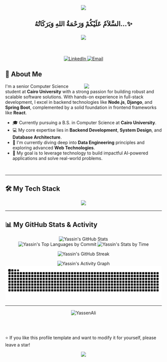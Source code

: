 <div align="center">
  <img src="https://capsule-render.vercel.app/api?type=waving&color=gradient&height=200&section=header&text=Yassin%20Ali&fontSize=80&fontAlignY=35&animation=twinkling&fontColor=white" />
</div>

<div align='center'>

## <b>السَّلاَمُ عَلَيْكُمْ وَرَحْمَةُ اللهِ وَبَرَكَاتُهُ...✨</b>

</div>
<h3 align="center">
  <img src="https://readme-typing-svg.herokuapp.com/?font=Righteous&size=35&center=true&vCenter=true&width=500&height=70&duration=4000&lines=Hi+There!+👋;I'm+Yassin+Ali!;A+Passionate+Software+Engineer;Backend+Engineer;from+Cairo,+Egypt+🇪🇬" />
</h3>

<br/>

<p align="center">
  <a href="https://linkedin.com/in/YassenAli" target="_blank">
    <img src="https://img.shields.io/badge/LinkedIn-0077B5?style=for-the-badge&logo=linkedin&logoColor=white" alt="LinkedIn"/>
  </a>
  <a href="mailto:yassinalilearning77076@gmail.com">
    <img src="https://img.shields.io/badge/Gmail-D14836?style=for-the-badge&logo=gmail&logoColor=white" alt="Email"/>
  </a>
  <!-- <a href="https://www.hackerrank.com/profile/yassinalil">
    <img src="https://img.shields.io/badge/-Hackerrank-2EC866?style=for-the-badge&logo=HackerRank&logoColor=white" alt="HackerRank"/>
  </a> -->
  </p>
  
## 🚀 About Me

<picture> <img align="right" src="https://github.com/7oSkaaa/7oSkaaa/blob/main/Images/Right_Side.gif?raw=true" width = 250px></picture>

<!-- >  -->
I'm a senior Computer Science student at **Cairo University** with a strong passion for building robust and scalable software solutions. With hands-on experience in full-stack development, I excel in backend technologies like **Node.js**, **Django**, and **Spring Boot**, complemented by a solid foundation in frontend frameworks like **React**.

- 🎓 Currently pursuing a B.S. in Computer Science at **Cairo University**.
- 💻 My core expertise lies in **Backend Development**, **System Design**, and **Database Architecture**.
- 🌱 I'm currently diving deep into **Data Engineering** principles and exploring advanced **Web Technologies**.
- 🎯 My goal is to leverage technology to build impactful AI-powered applications and solve real-world problems. <!-- - 🌐 Visit my [Portfolio](https://yassin-ali.netlify.app)--><!-- - 📄 Check my [CV](https://github.com/YassenAli/My-CV)--><!-- - 🏆 View my [Certificates](https://github.com/YassenAli/My-Certificates)-->

<br/>

---

## 🛠️ My Tech Stack

<p align="center">
  <a href="https://skillicons.dev">
    <img src="https://skillicons.dev/icons?i=python,javascript,java,cpp,html,css,react,nodejs,express,django,spring,mysql,mongodb,docker,aws,git,postman,linux" />
  </a>
</p>

---
<!--
## 📂 My Projects

Here's a categorized list of my projects. Feel free to explore them!

<details>
<summary><b>🚀 Full-Stack & Backend-Focused</b></summary>
<br/>
<table>
  <tr>
    <td width="50%">
      <a href="https://github.com/YassenAli/Mentoria">
        <img src="https://github-readme-stats.vercel.app/api/pin/?username=YassenAli&repo=Mentoria&theme=radical&bg_color=141321&hide_border=true&icon_color=F8D866" alt="Mentoria" />
      </a>
    </td>
    <td width="50%">
      <a href="https://github.com/YassenAli/Event-System">
        <img src="https://github-readme-stats.vercel.app/api/pin/?username=YassenAli&repo=Event-System&theme=radical&bg_color=141321&hide_border=true&icon_color=F8D866" alt="Event System" />
      </a>
    </td>
  </tr>
  <tr>
    <td width="50%">
      <a href="https://github.com/YassenAli/Learning-Management-System-LMS">
        <img src="https://github-readme-stats.vercel.app/api/pin/?username=YassenAli&repo=Learning-Management-System-LMS&theme=radical&bg_color=141321&hide_border=true&icon_color=F8D866" alt="LMS" />
      </a>
    </td>
    <td width="50%">
      <a href="https://github.com/YassenAli/E-Commerce-Platform">
        <img src="https://github-readme-stats.vercel.app/api/pin/?username=YassenAli&repo=E-Commerce-Platform&theme=radical&bg_color=141321&hide_border=true&icon_color=F8D866" alt="E-Commerce Platform" />
      </a>
    </td>
  </tr>
</table>
</details>

<details>
<summary><b>💻 Frontend-Focused</b></summary>
<br/>
<table>
  <tr>
    <td width="50%">
      <a href="https://github.com/YassenAli/Libri">
        <img src="https://github-readme-stats.vercel.app/api/pin/?username=YassenAli&repo=Libri&theme=radical&bg_color=141321&hide_border=true&icon_color=F8D866" alt="Libri" />
      </a>
    </td>
    <td width="50%">
      <a href="https://github.com/YassenAli/React-Projects">
        <img src="https://github-readme-stats.vercel.app/api/pin/?username=YassenAli&repo=React-Projects&theme=radical&bg_color=141321&hide_border=true&icon_color=F8D866" alt="React Projects" />
      </a>
    </td>
  </tr>
</table>
</details>

<details>
<summary><b>🐍 Python & Data Science</b></summary>
<br/>
<table>
  <tr>
    <td width="50%">
      <a href="https://github.com/YassenAli/Scientific-Computing-with-Python">
        <img src="https://github-readme-stats.vercel.app/api/pin/?username=YassenAli&repo=Scientific-Computing-with-Python&theme=radical&bg_color=141321&hide_border=true&icon_color=F8D866" alt="Scientific Computing" />
      </a>
    </td>
    <td width="50%">
      <a href="https://github.com/YassenAli/Data-Analysis-with-Python">
        <img src="https://github-readme-stats.vercel.app/api/pin/?username=YassenAli&repo=Data-Analysis-with-Python&theme=radical&bg_color=141321&hide_border=true&icon_color=F8D866" alt="Data Analysis" />
      </a>
    </td>
  </tr>
</table>
</details>

<details>
<summary><b>⚙️ System & Command-Line Tools</b></summary>
<br/>
<table>
  <tr>
    <td width="50%">
      <a href="https://github.com/YassenAli/Online-Judge">
        <img src="https://github-readme-stats.vercel.app/api/pin/?username=YassenAli&repo=Online-Judge&theme=radical&bg_color=141321&hide_border=true&icon_color=F8D866" alt="Online Judge" />
      </a>
    </td>
    <td width="50%">
      <a href="https://github.com/YassenAli/Command-Line-Interpreter">
        <img src="https://github-readme-stats.vercel.app/api/pin/?username=YassenAli&repo=Command-Line-Interpreter&theme=radical&bg_color=141321&hide_border=true&icon_color=F8D866" alt="Command-Line Interpreter" />
      </a>
    </td>
  </tr>
</table>
</details>

<details>
<summary><b>📚 Other Repositories & Learning</b></summary>
<br/>
<table>
  <tr>
    <td width="50%">
      <a href="https://github.com/YassenAli/My-CV">
        <img src="https://github-readme-stats.vercel.app/api/pin/?username=YassenAli&repo=My-CV&theme=radical&bg_color=141321&hide_border=true&icon_color=F8D866" alt="My CV" />
      </a>
    </td>
    <td width="50%">
      <a href="https://github.com/YassenAli/YassenAli">
        <img src="https://github-readme-stats.vercel.app/api/pin/?username=YassenAli&repo=YassenAli&theme=radical&bg_color=141321&hide_border=true&icon_color=F8D866" alt="Profile README" />
      </a>
    </td>
  </tr>
</table>
</details>
-->
<!--
## 🛠️ Technical Skills

<details>
<summary>Programming Languages</summary>
<br/>

![Python](https://img.shields.io/badge/Python-3776AB?style=for-the-badge&logo=python&logoColor=white)
![JavaScript](https://img.shields.io/badge/JavaScript-F7DF1E?style=for-the-badge&logo=javascript&logoColor=black)
![Java](https://img.shields.io/badge/Java-ED8B00?style=for-the-badge&logo=openjdk&logoColor=white)
![C++](https://img.shields.io/badge/C++-00599C?style=for-the-badge&logo=c%2B%2B&logoColor=white)
![SQL](https://img.shields.io/badge/SQL-4479A1?style=for-the-badge&logo=mysql&logoColor=white)
![HTML5](https://img.shields.io/badge/HTML5-E34F26?style=for-the-badge&logo=html5&logoColor=white)
![CSS3](https://img.shields.io/badge/CSS3-1572B6?style=for-the-badge&logo=css3&logoColor=white)

</details>

<details>
<summary>Frameworks & Libraries</summary>
<br/>

![React](https://img.shields.io/badge/React-20232A?style=for-the-badge&logo=react&logoColor=61DAFB)
![Node.js](https://img.shields.io/badge/Node.js-339933?style=for-the-badge&logo=nodedotjs&logoColor=white)
![Django](https://img.shields.io/badge/Django-092E20?style=for-the-badge&logo=django&logoColor=white)
![Spring Boot](https://img.shields.io/badge/Spring_Boot-6DB33F?style=for-the-badge&logo=spring-boot&logoColor=white)
![Express.js](https://img.shields.io/badge/Express.js-000000?style=for-the-badge&logo=express&logoColor=white)

</details>

<details>
<summary>Tools & Platforms</summary>
<br/>

![Git](https://img.shields.io/badge/Git-F05032?style=for-the-badge&logo=git&logoColor=white)
![MySQL](https://img.shields.io/badge/MySQL-4479A1?style=for-the-badge&logo=mysql&logoColor=white)
![MongoDB](https://img.shields.io/badge/MongoDB-47A248?style=for-the-badge&logo=mongodb&logoColor=white)
![AWS](https://img.shields.io/badge/AWS-232F3E?style=for-the-badge&logo=amazon-aws&logoColor=white)
![Docker](https://img.shields.io/badge/Docker-2496ED?style=for-the-badge&logo=docker&logoColor=white)

</details>

<br/>-->

<!-- ## 🎯 Featured Projects

<div align="center">

<a href="https://github.com/YassenAli/Mentoria">
  <img src="https://github-readme-stats.vercel.app/api/pin/?username=YassenAli&repo=Mentoria&theme=react&bg_color=1F222E&title_color=F85D7F&hide_border=true&icon_color=F8D866&show_icons=true" alt="Mentoria" />
</a>

<a href="https://github.com/YassenAli/Event-System">
  <img src="https://github-readme-stats.vercel.app/api/pin/?username=YassenAli&repo=Event-System&theme=react&bg_color=1F222E&title_color=F85D7F&hide_border=true&icon_color=F8D866&show_icons=true" alt="Eventi" />
</a>

<a href="https://github.com/YassenAli/Libri">
  <img src="https://github-readme-stats.vercel.app/api/pin/?username=YassenAli&repo=Libri&theme=react&bg_color=1F222E&title_color=F85D7F&hide_border=true&icon_color=F8D866&show_icons=true" alt="Libri" />
</a>

<a href="https://github.com/YassenAli/Learning-Management-System-LMS">
  <img src="https://github-readme-stats.vercel.app/api/pin/?username=YassenAli&repo=Learning-Management-System-LMS&theme=react&bg_color=1F222E&title_color=F85D7F&hide_border=true&icon_color=F8D866&show_icons=true" alt="LMS" />
</a>

</div>

<p align="center">
  <a href="https://github.com/YassenAli?tab=repositories">
    <img alt="All Repositories" title="All Repositories" src="https://custom-icon-badges.demolab.com/badge/-Click%20Here%20For%20All%20My%20Repos-1F222E?style=for-the-badge&logoColor=white&logo=repo"/>
  </a>
</p> -->

## 📊 My GitHub Stats & Activity

<div align="center">
  <img src="https://github-readme-stats.vercel.app/api?username=YassenAli&show_icons=true&theme=radical&hide_border=true&count_private=true" alt="Yassin's GitHub Stats" />
</div>
<div align="center">
  <img alt="Yassin's Top Languages by Commit" src="https://github-profile-summary-cards.vercel.app/api/cards/most-commit-language?username=YassenAli&theme=radical" width="49.5%" />
  <img alt="Yassin's Stats by Time" src="https://github-profile-summary-cards.vercel.app/api/cards/productive-time?username=YassenAli&theme=radical" width="49.5%" />
</div>
<p align="center">
  <img src="https://github-readme-streak-stats.herokuapp.com/?user=YassenAli&theme=radical&hide_border=true" alt="Yassin's GitHub Streak"/>
</p>
<div align="center">
  <img src="https://github-readme-activity-graph.vercel.app/graph?username=YassenAli&bg_color=141321&color=A9FEF7&line=626069&point=F8D847&area_color=FE428E&title_color=FE428E&area=true&hide_border=true" alt="Yassin's Activity Graph" />
</div>

<div align="center">
  <img src="https://raw.githubusercontent.com/YassenAli/YassenAli/output/snake.svg" alt="Snake animation" />
</div>

<!--<p align="center">
    <a href="https://github-readme-streak-stats.herokuapp.com/?user=YassenAli&theme=radical&hide_border=true">
      <img src="https://github-readme-streak-stats.herokuapp.com/?user=YassenAli&theme=radical&hide_border=true" alt="Yassin's GitHub streak"/>
    </a>
</p>

<div align="center">
<a href="https://github-readme-streak-stats.herokuapp.com/?user=YassenAli&theme=radical&hide_border=true">
  <img src="https://github-readme-streak-stats.herokuapp.com/?user=YassenAli&theme=radical&hide_border=true" alt="Yassin's GitHub Streak" />
    </a> 
  <img src="https://github-readme-stats.vercel.app/api?username=YassenAli&show_icons=true&theme=radical&hide_border=true" alt="Yassin's GitHub Stats" />
</div>

<div align="center">
  <img src="https://github-readme-activity-graph.vercel.app/graph?username=YassenAli&custom_title=Yassin's%20GitHub%20Activity%20Graph&bg_color=141321&color=A9FEF7&line=626069&point=F8D847&area_color=FE428E&title_color=FE428E&area=true" alt="Yassin's Activity Graph" />
</div>

<a> 
  <a href="https://denvercoder1-github-readme-stats.vercel.app/api?username=YassenAli&show_icons=true&count_private=true&theme=radical&hide_border=true">
    <img alt="Yassin's Github Stats" src="https://denvercoder1-github-readme-stats.vercel.app/api?username=YassenAli&show_icons=true&count_private=true&theme=radical" height="192px" width="49.5%"/>
  </a>
  <a href="https://github.com/YassenAli">
    <img alt="Yassin's Top Languages by Repo" src="https://github-readme-stats.vercel.app/api/top-langs/?username=YassenAli&langs_count=8&layout=compact&theme=radical" height="192px" width="49.5%"/>
  </a>
</a>

<a href="https://github.com/YassenAli">
  <img alt="Yassin's Top Languages by Commit" src="https://github-profile-summary-cards.vercel.app/api/cards/most-commit-language?username=YassenAli&theme=radical" width="49.5%" />
  <img alt="Yassin's Stats by Time" src="https://github-profile-summary-cards.vercel.app/api/cards/productive-time?username=YassenAli&theme=radical" width="49.5%" />
</a>

<img src="https://raw.githubusercontent.com/YassenAli/YassenAli/output/snake.svg" alt="Snake animation" />-->

<!-- 3D Contribution Graph -->
<!-- ![3D Profile](./profile-3d-contrib/profile-night-rainbow.svg) -->
<!-- ![3D Profile](https://github.com/JayantGoel001/JayantGoel001/blob/master/profile-3d-contrib/profile-night-rainbow.svg) -->

---

<!-- Visitors Count -->
<div align="center">
<!--   <br/><p align="centre"><b>Profile Views</b></p>   -->
<!--   <p align="center">
    <a href="https://profile-counter.glitch.me/YassenAli/count.svg">
  <img align="center" src="https://profile-counter.glitch.me/YassenAli/count.svg" />
      </a>
  </p> -->
  <p align="center"> <img src="https://komarev.com/ghpvc/?username=YassenAli&label=Profile%20views&color=0e75b6&style=flat" alt="YassenAli" /> </p>
  <br/>
</div>

<br/>

⭐️ If you like this profile template and want to modify it for yourself, please leave a star!

<div align="center">
  <img src="https://capsule-render.vercel.app/api?type=waving&color=gradient&height=100&section=footer" />
</div>

